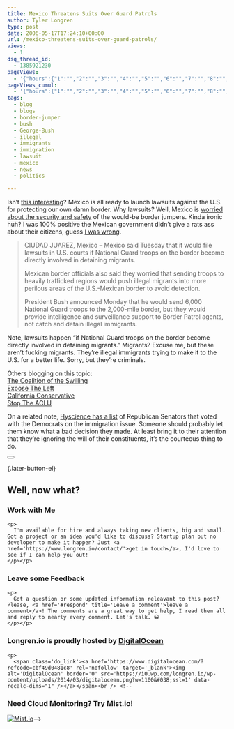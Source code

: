 ```yaml
---
title: Mexico Threatens Suits Over Guard Patrols
author: Tyler Longren
type: post
date: 2006-05-17T17:24:10+00:00
url: /mexico-threatens-suits-over-guard-patrols/
views:
  - 1
dsq_thread_id:
  - 1385921230
pageViews:
  - '{"hours":{"1":"","2":"","3":"","4":"","5":"","6":"","7":"","8":"","9":"","10":"","11":"","12":"","13":"","14":"","15":"","16":"","17":"","18":"","19":"","20":"","21":"","22":"","23":"","24":"","25":"","26":"","27":"","28":"","29":"","30":"","31":"","32":"","33":"","34":"","35":"","36":"","37":"","38":"","39":"","40":"","41":"","42":"","43":"","44":"","45":"","46":"","47":""},"days":{"2":"","3":"","4":"","5":"","6":"","7":"","8":"","9":"","10":"","11":"","12":"","13":"","14":""},"weeks":{"3":"","4":"","5":"","6":"","7":"","8":"","9":"","10":"","11":"","12":""},"months":{"4":"","5":"","6":"","7":"","8":"","9":"","10":"","11":"","12":"","13":"","14":"","15":"","16":"","17":"","18":"","19":"","20":"","21":"","22":"","23":"","24":""}}'
pageViews_cumul:
  - '{"hours":{"1":"","2":"","3":"","4":"","5":"","6":"","7":"","8":"","9":"","10":"","11":"","12":"","13":"","14":"","15":"","16":"","17":"","18":"","19":"","20":"","21":"","22":"","23":"","24":"","25":"","26":"","27":"","28":"","29":"","30":"","31":"","32":"","33":"","34":"","35":"","36":"","37":"","38":"","39":"","40":"","41":"","42":"","43":"","44":"","45":"","46":"","47":""},"days":{"2":"","3":"","4":"","5":"","6":"","7":"","8":"","9":"","10":"","11":"","12":"","13":"","14":""},"weeks":{"3":"","4":"","5":"","6":"","7":"","8":"","9":"","10":"","11":"","12":""},"months":{"4":"","5":"","6":"","7":"","8":"","9":"","10":"","11":"","12":"","13":"","14":"","15":"","16":"","17":"","18":"","19":"","20":"","21":"","22":"","23":"","24":""}}'
tags:
  - blog
  - blogs
  - border-jumper
  - bush
  - George-Bush
  - illegal
  - immigrants
  - immigration
  - lawsuit
  - mexico
  - news
  - politics

---
```

Isn&#8217;t [this interesting][1]? Mexico is all ready to launch lawsuits against the U.S. for protecting our own damn border. Why lawsuits? Well, Mexico is [worried about the security and safety][2] of the would-be border jumpers. Kinda ironic huh? I was 100% positive the Mexican government didn&#8217;t give a rats ass about their citizens, guess [I was wrong][3].

> CIUDAD JUAREZ, Mexico &#8211; Mexico said Tuesday that it would file lawsuits in U.S. courts if National Guard troops on the border become directly involved in detaining migrants.
> 
> Mexican border officials also said they worried that sending troops to heavily trafficked regions would push illegal migrants into more perilous areas of the U.S.-Mexican border to avoid detection.
> 
> President Bush announced Monday that he would send 6,000 National Guard troops to the 2,000-mile border, but they would provide intelligence and surveillance support to Border Patrol agents, not catch and detain illegal immigrants.

Note, lawsuits happen &#8220;if National Guard troops on the border become directly involved in detaining migrants.&#8221; Migrants? Excuse me, but these aren&#8217;t fucking migrants. They&#8217;re illegal immigrants trying to make it to the U.S. for a better life. Sorry, but they&#8217;re criminals.

Others blogging on this topic:  
[The Coalition of the Swilling][4]  
[Expose The Left][5]  
[California Conservative][6]  
[Stop The ACLU][7]

On a related note, [Hyscience has a list][8] of Republican Senators that voted with the Democrats on the immigration issue. Someone should probably let them know what a bad decision they made. At least bring it to their attention that they&#8217;re ignoring the will of their constituents, it&#8217;s the courteous thing to do. 

<div class="wpulike wpulike-default " >
  <div class="wp_ulike_general_class wp_ulike_is_not_liked">
    <button type="button"
					aria-label="Like Button"
					data-ulike-id="2150"
					data-ulike-nonce="d13c322e18"
					data-ulike-type="likeThis"
					data-ulike-template="wpulike-default"
					data-ulike-display-likers="0"
					data-ulike-disable-pophover="0"
					class="wp_ulike_btn wp_ulike_put_image wp_likethis_2150"></button><span class="count-box"></span>
  </div>
</div>

[][9]{.later-button-el}

<div class='what-next'>
  <h2>
    Well, now what?
  </h2>
  
  <div class='hire'>
    <h3>
      Work with Me
    </h3>
    
    <p>
      I'm available for hire and always taking new clients, big and small. Got a project or an idea you'd like to discuss? Startup plan but no developer to make it happen? Just <a href='https://www.longren.io/contact/'>get in touch</a>, I'd love to see if I can help you out!
    </p></p>
  </div>
  
  <div class='hire'>
    <h3>
      Leave some Feedback
    </h3>
    
    <p>
      Got a question or some updated information releavant to this post? Please, <a href='#respond' title='Leave a comment'>leave a comment</a>! The comments are a great way to get help, I read them all and reply to nearly every comment. Let's talk. 😀
    </p></p>
  </div>
  
  <div class='now-what-bottom-ad'>
    <h3>
      Longren.io is proudly hosted by <a href='https://www.digitalocean.com/?refcode=cbf49d0481c8'>DigitalOcean</a>
    </h3>
    
    <p>
      <span class='do_link'><a href='https://www.digitalocean.com/?refcode=cbf49d0481c8' rel='nofollow' target='_blank'><img alt='DigitalOcean' border='0' src='https://i0.wp.com/longren.io/wp-content/uploads/2014/03/digitalocean.png?w=1100&#038;ssl=1' data-recalc-dims="1" /></a></span><br /> <!--

<h3>Need Cloud Monitoring? Try Mist.io!</h3>

<span class='do_link'><a href='http://mist.io/?ref=tyler' rel='nofollow' target='_blank'><img alt='Mist.io' border='0' src='https://i0.wp.com/longren.io/wp-content/uploads/2014/04/mistio.jpg?w=1100&#038;ssl=1' data-recalc-dims="1"></a></span>--></div> </div>

 [1]: http://mypetjawa.mu.nu/archives/176921.php
 [2]: http://exposingtheleft.blogspot.com/2006/05/mexico-threatens-suits-over-guard.html
 [3]: http://news.yahoo.com/s/ap/20060516/ap_on_re_la_am_ca/mexico_us_immigration_6
 [4]: http://www.coalitionoftheswilling.net/archives/2006/05/mexico_to_file.html
 [5]: http://www.exposetheleft.com/2006/05/17/mexico-threatens-law-suits-over-guard-patrols/
 [6]: http://www.californiaconservative.org/?p=3083
 [7]: http://stoptheaclu.com/archives/2006/05/16/mexico-threatens-suits-over-guard-patrols/
 [8]: http://www.hyscience.com/archives/2006/05/those_senators.php
 [9]: #